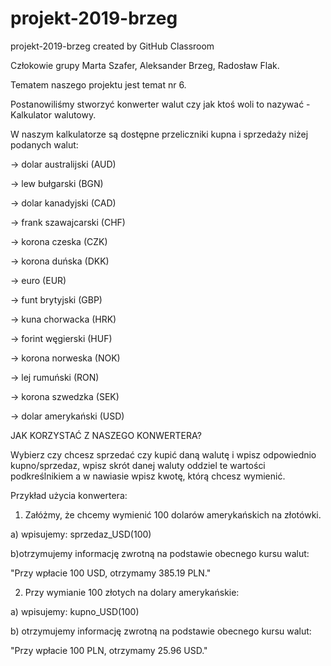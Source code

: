 # projekt-2019-brzeg
projekt-2019-brzeg created by GitHub Classroom


Człokowie grupy Marta Szafer, Aleksander Brzeg, Radosław Flak. 

Tematem naszego projektu jest temat nr 6.  

Postanowiliśmy stworzyć konwerter walut czy jak ktoś woli to nazywać - Kalkulator walutowy.

W naszym kalkulatorze są dostępne przeliczniki kupna i sprzedaży niżej podanych walut:

-> dolar australijski (AUD)

-> lew bułgarski (BGN)

-> dolar kanadyjski (CAD)

-> frank szawajcarski (CHF)

-> korona czeska (CZK)

-> korona duńska (DKK)

-> euro (EUR)

-> funt brytyjski (GBP)

-> kuna chorwacka (HRK)

-> forint węgierski (HUF)

-> korona norweska (NOK)

-> lej rumuński (RON)

-> korona szwedzka (SEK)

-> dolar amerykański (USD)


JAK KORZYSTAĆ Z NASZEGO KONWERTERA?

Wybierz czy chcesz sprzedać czy kupić daną walutę i wpisz odpowiednio kupno/sprzedaz, wpisz skrót danej waluty
oddziel te wartości podkreślnikiem a w nawiasie wpisz kwotę, którą chcesz wymienić.

Przykład użycia konwertera:

1. Załóżmy, że chcemy wymienić 100 dolarów amerykańskich na złotówki.

a) wpisujemy: sprzedaz_USD(100)

b)otrzymujemy informację zwrotną na podstawie obecnego kursu walut:

"Przy wpłacie 100 USD, otrzymamy 385.19 PLN."

2. Przy wymianie 100 złotych na dolary amerykańskie:

a) wpisujemy: kupno_USD(100)

b) otrzymujemy informację zwrotną na podstawie obecnego kursu walut:

"Przy wpłacie 100 PLN, otrzymamy 25.96 USD."

